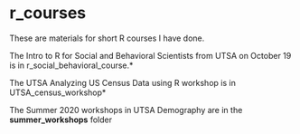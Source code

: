 # r_courses
These are materials for short R courses I have done.

The Intro to R for Social and Behavioral Scientists from UTSA on October 19 is in r_social_behavioral_course.*  

The UTSA Analyzing US Census Data using R workshop is in UTSA_census_workshop*

The Summer 2020 workshops in UTSA Demography are in the **summer_workshops** folder
